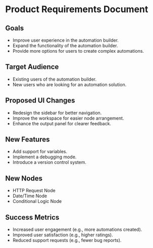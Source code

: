 # Product Requirements Document

## Goals
*   Improve user experience in the automation builder.
*   Expand the functionality of the automation builder.
*   Provide more options for users to create complex automations.

## Target Audience
*   Existing users of the automation builder.
*   New users who are looking for an automation solution.

## Proposed UI Changes
*   Redesign the sidebar for better navigation.
*   Improve the workspace for easier node arrangement.
*   Enhance the output panel for clearer feedback.

## New Features
*   Add support for variables.
*   Implement a debugging mode.
*   Introduce a version control system.

## New Nodes
*   HTTP Request Node
*   Date/Time Node
*   Conditional Logic Node

## Success Metrics
*   Increased user engagement (e.g., more automations created).
*   Improved user satisfaction (e.g., higher ratings).
*   Reduced support requests (e.g., fewer bug reports).